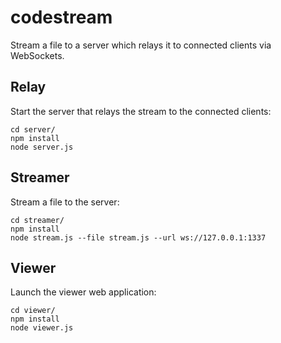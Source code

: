 # codestream

Stream a file to a server which relays it to connected clients via WebSockets.

## Relay

Start the server that relays the stream to the connected clients:

```
cd server/
npm install
node server.js
```

## Streamer

Stream a file to the server:

```
cd streamer/
npm install
node stream.js --file stream.js --url ws://127.0.0.1:1337
```

## Viewer

Launch the viewer web application:

```
cd viewer/
npm install
node viewer.js
```
